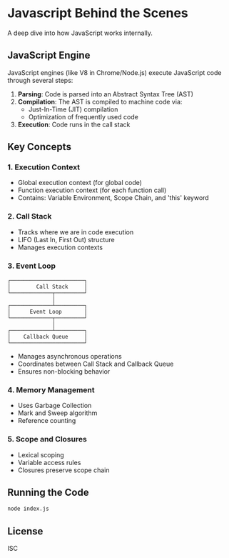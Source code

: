 # Javascript Behind the Scenes

A deep dive into how JavaScript works internally.

## JavaScript Engine

JavaScript engines (like V8 in Chrome/Node.js) execute JavaScript code through several steps:

1. **Parsing**: Code is parsed into an Abstract Syntax Tree (AST)
2. **Compilation**: The AST is compiled to machine code via:
   - Just-In-Time (JIT) compilation
   - Optimization of frequently used code
3. **Execution**: Code runs in the call stack

## Key Concepts

### 1. Execution Context
- Global execution context (for global code)
- Function execution context (for each function call)
- Contains: Variable Environment, Scope Chain, and 'this' keyword

### 2. Call Stack
- Tracks where we are in code execution
- LIFO (Last In, First Out) structure
- Manages execution contexts

### 3. Event Loop
```
┌───────────────────────┐
│        Call Stack     │
└─────────────┬─────────┘
              │
┌─────────────┴─────────┐
│      Event Loop       │
└─────────────┬─────────┘
              │
┌─────────────┴─────────┐
│    Callback Queue     │
└───────────────────────┘
```
- Manages asynchronous operations
- Coordinates between Call Stack and Callback Queue
- Ensures non-blocking behavior

### 4. Memory Management
- Uses Garbage Collection
- Mark and Sweep algorithm
- Reference counting

### 5. Scope and Closures
- Lexical scoping
- Variable access rules
- Closures preserve scope chain

## Running the Code

```bash
node index.js
```

## License

ISC
